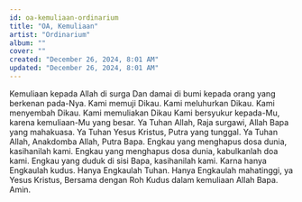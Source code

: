 ```yaml
---
id: oa-kemuliaan-ordinarium
title: "OA, Kemuliaan"
artist: "Ordinarium"
album: ""
cover: ""
created: "December 26, 2024, 8:01 AM"
updated: "December 26, 2024, 8:01 AM"
---
```


Kemuliaan kepada Allah di surga 
Dan damai di bumi kepada orang yang berkenan pada-Nya. 
Kami memuji Dikau. 
Kami meluhurkan Dikau. 
Kami menyembah Dikau. 
Kami memuliakan Dikau 
Kami bersyukur kepada-Mu, karena kemuliaan-Mu yang besar. 
Ya Tuhan Allah, Raja surgawi, 
Allah Bapa yang mahakuasa. 
Ya Tuhan Yesus Kristus, Putra yang tunggal. 
Ya Tuhan Allah, Anakdomba Allah, Putra Bapa. 
Engkau yang menghapus dosa dunia, kasihanilah kami. 
Engkau yang menghapus dosa dunia, kabulkanlah doa kami. 
Engkau yang duduk di sisi Bapa, kasihanilah kami. 
Karna hanya Engkaulah kudus. Hanya Engkaulah Tuhan. 
Hanya Engkaulah mahatinggi, ya Yesus Kristus, 
Bersama dengan Roh Kudus dalam kemuliaan Allah Bapa. Amin.